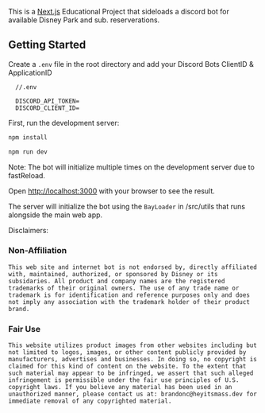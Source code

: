 This is a [Next.js](https://nextjs.org/) Educational Project that sideloads a discord bot for available Disney Park and sub. reserverations.

## Getting Started

Create a `.env` file in the root directory and add your Discord Bots ClientID & ApplicationID

```
  //.env 

  DISCORD_API_TOKEN=
  DISCORD_CLIENT_ID=

```

First, run the development server:

```bash
npm install

npm run dev
```

Note: The bot will initialize multiple times on the development server due to fastReload. 

Open [http://localhost:3000](http://localhost:3000) with your browser to see the result.

The server will initialize the bot using the `BayLoader` in /src/utils that runs alongside the main web app. 


Disclaimers: 

### Non-Affiliation
```
This web site and internet bot is not endorsed by, directly affiliated with, maintained, authorized, or sponsored by Disney or its subsidaries. All product and company names are the registered trademarks of their original owners. The use of any trade name or trademark is for identification and reference purposes only and does not imply any association with the trademark holder of their product brand.
```

### Fair Use
```
This website utilizes product images from other websites including but not limited to logos, images, or other content publicly provided by manufacturers, advertises and businesses. In doing so, no copyright is claimed for this kind of content on the website. To the extent that such material may appear to be infringed, we assert that such alleged infringement is permissible under the fair use principles of U.S. copyright laws. If you believe any material has been used in an unauthorized manner, please contact us at: brandonc@heyitsmass.dev for immediate removal of any copyrighted material. 
```
